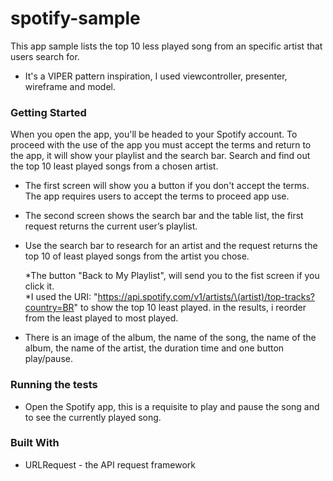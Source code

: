 # spotify-sample

This app sample lists the top 10 less played song from an specific artist that users search for.

* It's a VIPER pattern inspiration, I used viewcontroller, presenter, wireframe and model.

### Getting Started

When you open the app, you'll be headed to your Spotify account. To proceed with the use of the app you must accept the terms and return to the app, it will show your playlist and the search bar. Search and find out the top 10 least played songs from a chosen artist.



* The first screen  will show you a button if you don't accept the  terms. The app requires users to accept the terms to proceed app use.

* The second screen shows the search bar and the table list, the first request returns the current user’s playlist.

* Use the search bar to research for an artist and the request returns the top 10 of least played songs from the artist you chose. 

     *The  button "Back to My Playlist", will send you to the fist screen if you click it.    
     *I used the URI: "https://api.spotify.com/v1/artists/\(artist)/top-tracks?country=BR" to show the top 10 least played. in the results, i reorder from the least played to most played.

* There is an image of the album,  the name of the song, the name of the album, the name of the artist, the duration time and one button play/pause.

### Running the tests

* Open the Spotify app, this is a requisite to play and pause the song and to see the currently played song.


### Built With

* URLRequest - the API request framework
